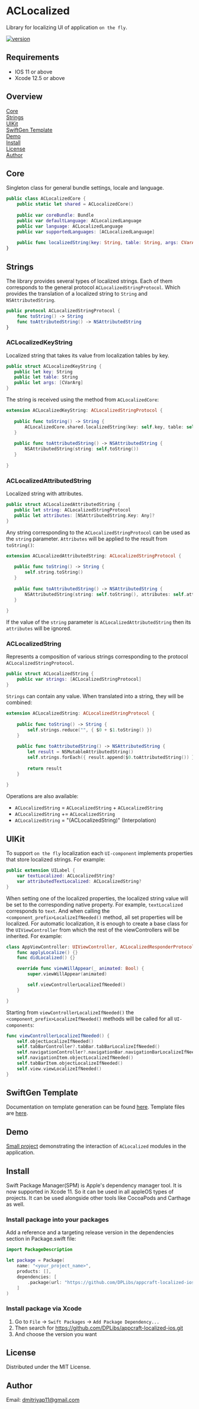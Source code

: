 # ACLocalized
Library for localizing UI of application `on the fly`.

[![version](https://img.shields.io/badge/version-2.0.0-white.svg)](https://semver.org)

## Requirements
* IOS 11 or above
* Xcode 12.5 or above

## Overview
[Core](#Core)\
[Strings](#Strings)\
[UIKit](#UIKit)\
[SwiftGen Template](#SwiftGen-Template)\
[Demo](#Demo)\
[Install](#Install)\
[License](#License)\
[Author](#Author)

## Core
Singleton class for general bundle settings, locale and language.

```swift
public class ACLocalizedCore {
    public static let shared = ACLocalizedCore()
    
    public var coreBundle: Bundle
    public var defaultLanguage: ACLocalizedLanguage
    public var language: ACLocalizedLanguage
    public var supportedLanguages: [ACLocalizedLanguage]
    
    public func localizedString(key: String, table: String, args: CVarArg...) -> String
}
```

## Strings
The library provides several types of localized strings. Each of them corresponds to the general protocol `ACLocalizedStringProtocol`. Which provides the translation of a localized string to `String` and `NSAttributedString`.

```swift
public protocol ACLocalizedStringProtocol {
    func toString() -> String
    func toAttributedString() -> NSAttributedString
}
```

### ACLocalizedKeyString
Localized string that takes its value from localization tables by key.
 
 ```swift
public struct ACLocalizedKeyString {
    public let key: String
    public let table: String
    public let args: [CVarArg]
}
```

The string is received using the method from `ACLocalizedCore`:

 ```swift
extension ACLocalizedKeyString: ACLocalizedStringProtocol {
    
    public func toString() -> String {
        ACLocalizedCore.shared.localizedString(key: self.key, table: self.table, args: self.args)
    }
    
    public func toAttributedString() -> NSAttributedString {
        NSAttributedString(string: self.toString())
    }
    
}
```

### ACLocalizedAttributedString
Localized string with attributes.

 ```swift
public struct ACLocalizedAttributedString {
    public let string: ACLocalizedStringProtocol
    public let attributes: [NSAttributedString.Key: Any]?
}
```

Any string corresponding to the `ACLocalizedStringProtocol` can be used as the `string` parameter. `Attributes` will be applied to the result from `toString()`:

 ```swift
extension ACLocalizedAttributedString: ACLocalizedStringProtocol {
    
    public func toString() -> String {
        self.string.toString()
    }
    
    public func toAttributedString() -> NSAttributedString {
        NSAttributedString(string: self.toString(), attributes: self.attributes)
    }
    
}
```

If the value of the `string` parameter is `ACLocalizedAttributedString` then its `attributes` will be ignored.

### ACLocalizedString
Represents a composition of various strings corresponding to the protocol `ACLocalizedStringProtocol`.

```swift
public struct ACLocalizedString {
    public var strings: [ACLocalizedStringProtocol]
}
```

`Strings` can contain any value. When translated into a string, they will be combined:

```swift
extension ACLocalizedString: ACLocalizedStringProtocol {
    
    public func toString() -> String {
        self.strings.reduce("", { $0 + $1.toString() })
    }
    
    public func toAttributedString() -> NSAttributedString {
        let result = NSMutableAttributedString()
        self.strings.forEach({ result.append($0.toAttributedString()) })
        
        return result
    }
    
}
```

Operations are also available:
- `ACLocalizedString` = `ACLocalizedString` + `ACLocalizedString`
- `ACLocalizedString` += `ACLocalizedString`
- `ACLocalizedString` = "\(ACLocalizedString)" (Interpolation)

## UIKit
To support `on the fly` localization each `UI-component` implements properties that store localized strings. For example:

```swift
public extension UILabel {
    var textLocalized: ACLocalizedString?
    var attributedTextLocalized: ACLocalizedString?
}
```

When setting one of the localized properties, the localized string value will be set to the corresponding native property. For example, `textLocalized` corresponds to `text`. And when calling the `<component_prefix>LocalizeIfNeeded()` method, all set properties will be localized.
For automatic localization, it is enough to create a base class for the `UIViewController` from which the rest of the viewControllers will be inherited. For example:

```swift
class AppViewController: UIViewController, ACLocalizedResponderProtocol {
    func applyLocalize() {}
    func didLocalized() {}

    override func viewWillAppear(_ animated: Bool) {
        super.viewWillAppear(animated)

        self.viewControllerLocalizeIfNeeded()
    }

}
```

Starting from `viewControllerLocalizeIfNeeded()` the `<component_prefix>LocalizeIfNeeded()` methods will be called for all `UI-components`:

```swift
func viewControllerLocalizeIfNeeded() {
    self.objectLocalizeIfNeeded()
    self.tabBarController?.tabBar.tabBarLocalizeIfNeeded()
    self.navigationController?.navigationBar.navigationBarLocalizeIfNeeded()
    self.navigationItem.objectLocalizeIfNeeded()
    self.tabBarItem.objectLocalizeIfNeeded()
    self.view.viewLocalizeIfNeeded()
}
```

## SwiftGen Template
Documentation on template generation can be found [here](https://github.com/AppCraftTeam/appcraft-templates-ios#swiftgen). Template files are [here](https://github.com/AppCraftTeam/appcraft-templates-ios/tree/main/Swiftgen).

## Demo
[Small project](/Demo) demonstrating the interaction of `ACLocalized` modules in the application.

## Install
Swift Package Manager(SPM) is Apple's dependency manager tool. It is now supported in Xcode 11. So it can be used in all appleOS types of projects. It can be used alongside other tools like CocoaPods and Carthage as well.

### Install package into your packages
Add a reference and a targeting release version in the dependencies section in Package.swift file:

```swift
import PackageDescription

let package = Package(
    name: "<your_project_name>",
    products: [],
    dependencies: [
        .package(url: "https://github.com/DPLibs/appcraft-localized-ios.git", from: "<current_version>")
    ]
)
```

### Install package via Xcode

1. Go to `File` -> `Swift Packages` -> `Add Package Dependency...`
2. Then search for <https://github.com/DPLibs/appcraft-localized-ios.git>
3. And choose the version you want

## License
Distributed under the MIT License.

## Author
Email: <dmitriyap11@gmail.com>
